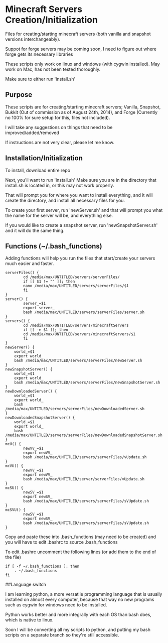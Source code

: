 Minecraft Servers Creation/Initialization
================
Files for creating/starting minecraft servers (both vanilla and snapshot versions interchangeably).

Suppot for forge servers may be coming soon, I need to figure out where forge gets its necessary libraries

These scripts only work on linux and windows (with cygwin installed). May work on Mac, has not been tested thoroughly.

Make sure to either run 'install.sh'

## Purpose

These scripts are for creating/starting minecraft servers; Vanilla, Snapshot, Bukkit (Out of commission as of August 24th, 2014), and Forge (Currently no 100% for sure setup for this, files not included).

I will take any suggestions on things that need to be improved/added/removed

If instructions are not very clear, please let me know.

## Installation/Initialization

To install, download entire repo

Next, you'll want to run 'install.sh' Make sure you are in the directory that install.sh is located in, or this may not work properly.

That will prompt you for where you want to install everything, and it will create the directory, and install all necessary files for you.

To create your first server, run 'newServer.sh' and that will prompt you what the name for the server will be, and everything else.

If you would like to create a snapshot server, run 'newSnapshotServer.sh' and it will do the same thing.

## Functions (~/.bash_functions)

Adding functions will help you run the files that start/create your servers much easier and faster.
	
	serverFiles() {
	        cd /media/max/UNTITLED/servers/serverFiles/
	       	if [[ $1 != "" ]]; then
       		nano /media/max/UNTITLED/servers/serverFiles/$1
        	fi
	}
	server() {
	        server_=$1
	        export server_
	        bash /media/max/UNTITLED/servers/serverFiles/server.sh
	}
	servers() {
	        cd /media/max/UNTITLED/servers/minecraftServers
	        if [[ -e $1 ]]; then
	        cd /media/max/UNTITLED/servers/minecraftServers/$1
	        fi
	}
	newServer() {
		world_=$1
		export world_
		bash /media/max/UNTITLED/servers/serverFiles/newServer.sh
	}
	newSnapshotServer() {
		world_=$1
		export world_
		bash /media/max/UNTITLED/servers/serverFiles/newSnapshotServer.sh
	}
	newDownloadedServer() {
		world_=$1
		export world_
		bash /media/max/UNTITLED/servers/serverFiles/newDownloadedServer.sh
	}
	newDownloadedSnapshotServer() {
		world_=$1
		export world_
		bash /media/max/UNTITLED/servers/serverFiles/newDownloadedSnapshotServer.sh
	}
	mcU() {
	        newVV_=$1
	        export newVV_
	        bash /media/max/UNTITLED/servers/serverFiles/vUpdate.sh
	}
	mcVU() {
	        newVV_=$1
	        export newVV_
	        bash /media/max/UNTITLED/server/serverFiles/vUpdate.sh
	}
	mcSU() {
	        newSV_=$1
	        export newSV_
	        bash /media/max/UNTITLED/servers/serverFiles/sVUpdate.sh
	}
	mcSVU() {
	        newSV_=$1
	        export newSV_
        	bash /media/max/UNTITLED/servers/serverFiles/sVUpdate.sh
	}

Copy and paste these into .bash_functions (may need to be created) and you will have to edit .bashrc to source .bash_functions

To edit .bashrc uncomment the following lines (or add them to the end of the file)

	if [ -f ~/.bash_functions ]; then
	    . ~/.bash_functions
	fi

##Language switch

I am learning python, a more versatile programming language that is usually installed on almost every computer, because that way no new programs such as cygwin for windows need to be installed.

Python works better and more integrally with each OS than bash does, which is native to linux.

Soon I will be converting all my scripts to python, and putting my bash scripts on a separate branch so they're still accessible.
